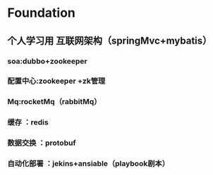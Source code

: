 # Foundation
## **个人学习用 互联网架构**（springMvc+mybatis）

### **soa**:dubbo+zookeeper
### **配置中心**:zookeeper +zk管理
### **Mq**:rocketMq（rabbitMq）
### **缓存** ：redis
### **数据交换** ：protobuf
### **自动化部署** ：jekins+ansiable（playbook剧本）

